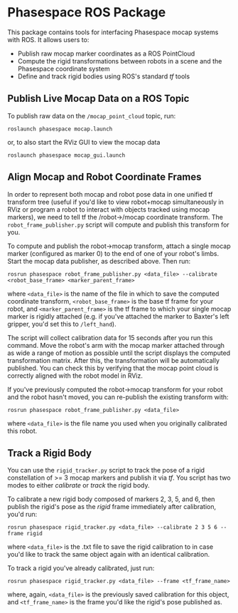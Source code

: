 Phasespace ROS Package
======================
This package contains tools for interfacing Phasespace mocap systems with ROS. It allows users to:
- Publish raw mocap marker coordinates as a ROS PointCloud
- Compute the rigid transformations between robots in a scene and the Phasespace coordinate system
- Define and track rigid bodies using ROS's standard _tf_ tools


Publish Live Mocap Data on a ROS Topic
--------------------------------------
To publish raw data on the `/mocap_point_cloud` topic, run:
```
roslaunch phasespace mocap.launch
```

or, to also start the RViz GUI to view the mocap data
```
roslaunch phasespace mocap_gui.launch
```


Align Mocap and Robot Coordinate Frames
---------------------------------------
In order to represent both mocap and robot pose data in one unified tf transform tree (useful if you'd like to view robot+mocap simultaneously in RViz or program a robot to interact with objects tracked using mocap markers), we need to tell tf the /robot->/mocap coordinate transform. The `robot_frame_publisher.py` script will compute and publish this transform for you.

To compute and publish the robot->mocap transform, attach a single mocap marker (configured as marker 0) to the end of one of your robot's limbs. Start the mocap data publisher, as described above. Then run:
```
rosrun phasespace robot_frame_publisher.py <data_file> --calibrate <robot_base_frame> <marker_parent_frame>
```
where `<data_file>` is the name of the file in which to save the computed coordinate transform, `<robot_base_frame>` is the base tf frame for your robot, and `<marker_parent_frame>` is the tf frame to which your single mocap marker is rigidly attached (e.g. if you've attached the marker to Baxter's left gripper, you'd set this to `/left_hand`).

The script will collect calibration data for 15 seconds after you run this command. Move the robot's arm with the mocap marker attached through as wide a range of motion as possible until the script displays the computed transformation matrix. After this, the transformation will be automatically published. You can check this by verifying that the mocap point cloud is correctly aligned with the robot model in RViz.

If you've previously computed the robot->mocap transform for your robot and the robot hasn't moved, you can re-publish the existing transform with:
```
rosrun phasespace robot_frame_publisher.py <data_file>
```
where `<data_file>` is the file name you used when you originally calibrated this robot.


Track a Rigid Body
------------------
You can use the `rigid_tracker.py` script to track the pose of a rigid constellation of >= 3 mocap markers and publish it via _tf_. You script has two modes to either _calibrate_ or _track_ the rigid body.

To calibrate a new rigid body composed of markers 2, 3, 5, and 6, then publish the rigid's pose as the _rigid_ frame immediately after calibration, you'd run:
```
rosrun phasespace rigid_tracker.py <data_file> --calibrate 2 3 5 6 --frame rigid
```
where `<data_file>` is the .txt file to save the rigid calibration to in case you'd like to track the same object again with an identical calibration.

To track a rigid you've already calibrated, just run:
```
rosrun phasespace rigid_tracker.py <data_file> --frame <tf_frame_name>
```
where, again, `<data_file>` is the previously saved calibration for this object, and `<tf_frame_name>` is the frame you'd like the rigid's pose published as.
